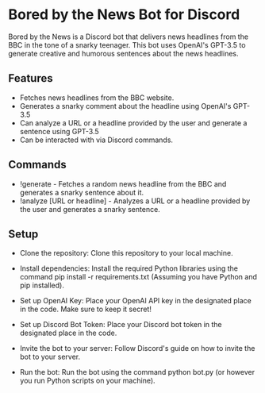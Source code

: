 # Bored by the News Bot for Discord

Bored by the News is a Discord bot that delivers news headlines from the BBC in the tone of a snarky teenager. This bot uses OpenAI's GPT-3.5 to generate creative and humorous sentences about the news headlines.

## Features

* Fetches news headlines from the BBC website.
* Generates a snarky comment about the headline using OpenAI's GPT-3.5
* Can analyze a URL or a headline provided by the user and generate a sentence using GPT-3.5
* Can be interacted with via Discord commands.

## Commands

* !generate - Fetches a random news headline from the BBC and generates a snarky sentence about it.
* !analyze [URL or headline] - Analyzes a URL or a headline provided by the user and generates a snarky sentence.

## Setup

* Clone the repository: Clone this repository to your local machine.

* Install dependencies: Install the required Python libraries using the command pip install -r requirements.txt (Assuming you have Python and pip installed).

* Set up OpenAI Key: Place your OpenAI API key in the designated place in the code. Make sure to keep it secret!

* Set up Discord Bot Token: Place your Discord bot token in the designated place in the code.

* Invite the bot to your server: Follow Discord's guide on how to invite the bot to your server.

* Run the bot: Run the bot using the command python bot.py (or however you run Python scripts on your machine).
